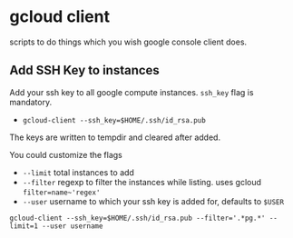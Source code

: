 # gcloud client

 scripts to do things which you wish google console client does.

## Add SSH Key to instances
Add your ssh key to all google compute instances. `ssh_key` flag is mandatory.
- `gcloud-client --ssh_key=$HOME/.ssh/id_rsa.pub`

The keys are written to tempdir and cleared after added.

You could customize the flags
- `--limit` total instances to add
- `--filter` regexp to filter the instances while listing. uses gcloud `filter=name~'regex'`
- `--user` username to which your ssh key is added for, defaults to `$USER`


`gcloud-client --ssh_key=$HOME/.ssh/id_rsa.pub --filter='.*pg.*' --limit=1 --user username`


